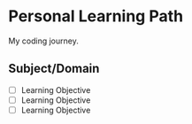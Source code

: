 # Personal Learning Path
My coding journey.

## Subject/Domain
- [ ] Learning Objective
- [ ] Learning Objective
- [ ] Learning Objective
